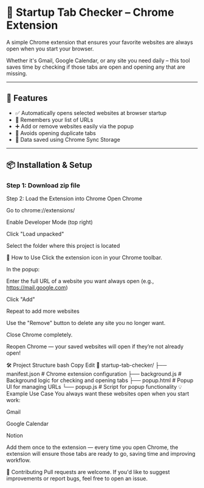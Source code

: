 # 🚀 Startup Tab Checker – Chrome Extension

A simple Chrome extension that ensures your favorite websites are always open when you start your browser.

Whether it's Gmail, Google Calendar, or any site you need daily – this tool saves time by checking if those tabs are open and opening any that are missing.

---

## 🔧 Features

- ✅ Automatically opens selected websites at browser startup
- 🧠 Remembers your list of URLs
- ➕ Add or remove websites easily via the popup
- 🚫 Avoids opening duplicate tabs
- 💾 Data saved using Chrome Sync Storage

---

## 📦 Installation & Setup

### Step 1: Download zip file

Step 2: Load the Extension into Chrome
Open Chrome

Go to chrome://extensions/

Enable Developer Mode (top right)

Click "Load unpacked"

Select the folder where this project is located

🧪 How to Use
Click the extension icon in your Chrome toolbar.

In the popup:

Enter the full URL of a website you want always open (e.g., https://mail.google.com)

Click "Add"

Repeat to add more websites

Use the "Remove" button to delete any site you no longer want.

Close Chrome completely.

Reopen Chrome — your saved websites will open if they’re not already open!

🛠 Project Structure
bash
Copy
Edit
📁 startup-tab-checker/
├── manifest.json          # Chrome extension configuration
├── background.js          # Background logic for checking and opening tabs
├── popup.html             # Popup UI for managing URLs
└── popup.js               # Script for popup functionality
💡 Example Use Case
You always want these websites open when you start work:

Gmail

Google Calendar

Notion

Add them once to the extension — every time you open Chrome, the extension will ensure those tabs are ready to go, saving time and improving workflow.

🤝 Contributing
Pull requests are welcome. If you'd like to suggest improvements or report bugs, feel free to open an issue.
